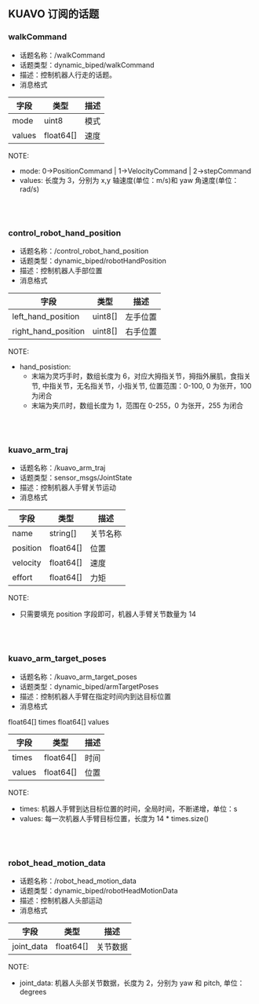 ## KUAVO 订阅的话题


### walkCommand

- 话题名称：/walkCommand
- 话题类型：dynamic_biped/walkCommand
- 描述：控制机器人行走的话题。
- 消息格式

| 字段 | 类型 | 描述 |
| --- | --- | --- |
| mode | uint8 | 模式 |
| values | float64[] | 速度 |

NOTE:

- mode: 0->PositionCommand | 1->VelocityCommand | 2->stepCommand
- values: 长度为 3，分别为 x,y 轴速度(单位：m/s)和 yaw 角速度(单位：rad/s)

<br></br>

### control_robot_hand_position

- 话题名称：/control_robot_hand_position
- 话题类型：dynamic_biped/robotHandPosition
- 描述：控制机器人手部位置
- 消息格式

| 字段 | 类型 | 描述 |
| --- | --- | --- |
| left_hand_position | uint8[] | 左手位置 |
| right_hand_position | uint8[] | 右手位置 |

NOTE:

- hand_posistion:
  - 末端为灵巧手时，数组长度为 6，对应大拇指关节，拇指外展肌，食指关节, 中指关节，无名指关节，小指关节, 位置范围：0-100, 0 为张开，100 为闭合
  - 末端为夹爪时，数组长度为 1，范围在 0-255，0 为张开，255 为闭合

<br></br>

### kuavo_arm_traj

- 话题名称：/kuavo_arm_traj
- 话题类型：sensor_msgs/JointState
- 描述：控制机器人手臂关节运动
- 消息格式

| 字段 | 类型 | 描述 |
| --- | --- | --- |
| name | string[] | 关节名称 |
| position | float64[] | 位置 |
| velocity | float64[] | 速度 |
| effort | float64[] | 力矩 |

NOTE:

- 只需要填充 position 字段即可，机器人手臂关节数量为 14

<br></br>

### kuavo_arm_target_poses

- 话题名称：/kuavo_arm_target_poses
- 话题类型：dynamic_biped/armTargetPoses
- 描述：控制机器人手臂在指定时间内到达目标位置
- 消息格式

float64[] times
float64[] values

| 字段 | 类型 | 描述 |
| --- | --- | --- |
| times | float64[] | 时间 |
| values | float64[] | 位置 |

NOTE:

- times: 机器人手臂到达目标位置的时间，全局时间，不断递增，单位：s
- values: 每一次机器人手臂目标位置，长度为 14 * times.size()

<br></br>

### robot_head_motion_data

- 话题名称：/robot_head_motion_data
- 话题类型：dynamic_biped/robotHeadMotionData
- 描述：控制机器人头部运动
- 消息格式

| 字段 | 类型 | 描述 |
| --- | --- | --- |
| joint_data | float64[] | 关节数据 |

NOTE:

- joint_data: 机器人头部关节数据，长度为 2，分别为 yaw 和 pitch, 单位：degrees
